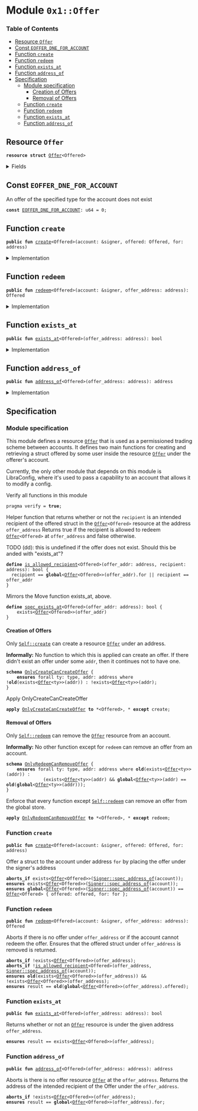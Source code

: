 
<a name="0x1_Offer"></a>

# Module `0x1::Offer`

### Table of Contents

-  [Resource `Offer`](#0x1_Offer_Offer)
-  [Const `EOFFER_DNE_FOR_ACCOUNT`](#0x1_Offer_EOFFER_DNE_FOR_ACCOUNT)
-  [Function `create`](#0x1_Offer_create)
-  [Function `redeem`](#0x1_Offer_redeem)
-  [Function `exists_at`](#0x1_Offer_exists_at)
-  [Function `address_of`](#0x1_Offer_address_of)
-  [Specification](#0x1_Offer_Specification)
    -  [Module specification](#0x1_Offer_@Module_specification)
        -  [Creation of Offers](#0x1_Offer_@Creation_of_Offers)
        -  [Removal of Offers](#0x1_Offer_@Removal_of_Offers)
    -  [Function `create`](#0x1_Offer_Specification_create)
    -  [Function `redeem`](#0x1_Offer_Specification_redeem)
    -  [Function `exists_at`](#0x1_Offer_Specification_exists_at)
    -  [Function `address_of`](#0x1_Offer_Specification_address_of)



<a name="0x1_Offer_Offer"></a>

## Resource `Offer`



<pre><code><b>resource</b> <b>struct</b> <a href="#0x1_Offer">Offer</a>&lt;Offered&gt;
</code></pre>



<details>
<summary>Fields</summary>


<dl>
<dt>
<code>offered: Offered</code>
</dt>
<dd>

</dd>
<dt>
<code>for: address</code>
</dt>
<dd>

</dd>
</dl>


</details>

<a name="0x1_Offer_EOFFER_DNE_FOR_ACCOUNT"></a>

## Const `EOFFER_DNE_FOR_ACCOUNT`

An offer of the specified type for the account does not exist


<pre><code><b>const</b> <a href="#0x1_Offer_EOFFER_DNE_FOR_ACCOUNT">EOFFER_DNE_FOR_ACCOUNT</a>: u64 = 0;
</code></pre>



<a name="0x1_Offer_create"></a>

## Function `create`



<pre><code><b>public</b> <b>fun</b> <a href="#0x1_Offer_create">create</a>&lt;Offered&gt;(account: &signer, offered: Offered, for: address)
</code></pre>



<details>
<summary>Implementation</summary>


<pre><code><b>public</b> <b>fun</b> <a href="#0x1_Offer_create">create</a>&lt;Offered&gt;(account: &signer, offered: Offered, for: address) {
  move_to(account, <a href="#0x1_Offer">Offer</a>&lt;Offered&gt; { offered, for });
}
</code></pre>



</details>

<a name="0x1_Offer_redeem"></a>

## Function `redeem`



<pre><code><b>public</b> <b>fun</b> <a href="#0x1_Offer_redeem">redeem</a>&lt;Offered&gt;(account: &signer, offer_address: address): Offered
</code></pre>



<details>
<summary>Implementation</summary>


<pre><code><b>public</b> <b>fun</b> <a href="#0x1_Offer_redeem">redeem</a>&lt;Offered&gt;(account: &signer, offer_address: address): Offered <b>acquires</b> <a href="#0x1_Offer">Offer</a> {
  <b>let</b> <a href="#0x1_Offer">Offer</a>&lt;Offered&gt; { offered, for } = move_from&lt;<a href="#0x1_Offer">Offer</a>&lt;Offered&gt;&gt;(offer_address);
  <b>let</b> sender = <a href="Signer.md#0x1_Signer_address_of">Signer::address_of</a>(account);
  <b>assert</b>(sender == for || sender == offer_address, <a href="Errors.md#0x1_Errors_invalid_argument">Errors::invalid_argument</a>(<a href="#0x1_Offer_EOFFER_DNE_FOR_ACCOUNT">EOFFER_DNE_FOR_ACCOUNT</a>));
  offered
}
</code></pre>



</details>

<a name="0x1_Offer_exists_at"></a>

## Function `exists_at`



<pre><code><b>public</b> <b>fun</b> <a href="#0x1_Offer_exists_at">exists_at</a>&lt;Offered&gt;(offer_address: address): bool
</code></pre>



<details>
<summary>Implementation</summary>


<pre><code><b>public</b> <b>fun</b> <a href="#0x1_Offer_exists_at">exists_at</a>&lt;Offered&gt;(offer_address: address): bool {
  exists&lt;<a href="#0x1_Offer">Offer</a>&lt;Offered&gt;&gt;(offer_address)
}
</code></pre>



</details>

<a name="0x1_Offer_address_of"></a>

## Function `address_of`



<pre><code><b>public</b> <b>fun</b> <a href="#0x1_Offer_address_of">address_of</a>&lt;Offered&gt;(offer_address: address): address
</code></pre>



<details>
<summary>Implementation</summary>


<pre><code><b>public</b> <b>fun</b> <a href="#0x1_Offer_address_of">address_of</a>&lt;Offered&gt;(offer_address: address): address <b>acquires</b> <a href="#0x1_Offer">Offer</a> {
  borrow_global&lt;<a href="#0x1_Offer">Offer</a>&lt;Offered&gt;&gt;(offer_address).for
}
</code></pre>



</details>

<a name="0x1_Offer_Specification"></a>

## Specification


<a name="0x1_Offer_@Module_specification"></a>

### Module specification


This module defines a resource <code><a href="#0x1_Offer">Offer</a></code> that is used as a permissioned trading scheme between accounts.
It defines two main functions for creating and retrieving a struct offered by some user
inside the resource <code><a href="#0x1_Offer">Offer</a></code> under the offerer's account.

Currently, the only other module that depends on this module is LibraConfig, where it's used to
pass a capability to an account that allows it to modify a config.


Verify all functions in this module


<pre><code>pragma verify = <b>true</b>;
</code></pre>


Helper function that returns whether or not the <code>recipient</code> is an intended
recipient of the offered struct in the <code><a href="#0x1_Offer">Offer</a>&lt;Offered&gt;</code> resource at the address <code>offer_address</code>
Returns true if the recipient is allowed to redeem <code><a href="#0x1_Offer">Offer</a>&lt;Offered&gt;</code> at <code>offer_address</code>
and false otherwise.

TODO (dd): this is undefined if the offer does not exist. Should this be anded with
"exists_at"?


<a name="0x1_Offer_is_allowed_recipient"></a>


<pre><code><b>define</b> <a href="#0x1_Offer_is_allowed_recipient">is_allowed_recipient</a>&lt;Offered&gt;(offer_addr: address, recipient: address): bool {
  recipient == <b>global</b>&lt;<a href="#0x1_Offer">Offer</a>&lt;Offered&gt;&gt;(offer_addr).for || recipient == offer_addr
}
</code></pre>


Mirrors the Move function exists_at<Offered>, above.


<a name="0x1_Offer_spec_exists_at"></a>


<pre><code><b>define</b> <a href="#0x1_Offer_spec_exists_at">spec_exists_at</a>&lt;Offered&gt;(offer_addr: address): bool {
    exists&lt;<a href="#0x1_Offer">Offer</a>&lt;Offered&gt;&gt;(offer_addr)
}
</code></pre>



<a name="0x1_Offer_@Creation_of_Offers"></a>

#### Creation of Offers



<a name="0x1_Offer_OnlyCreateCanCreateOffer"></a>

Only <code><a href="#0x1_Offer_create">Self::create</a></code> can create a resource <code><a href="#0x1_Offer">Offer</a></code> under an address.

**Informally:** No function to which this is applied can create an offer.
If there didn't exist an offer under some <code>addr</code>, then it continues
not to have one.


<pre><code><b>schema</b> <a href="#0x1_Offer_OnlyCreateCanCreateOffer">OnlyCreateCanCreateOffer</a> {
    <b>ensures</b> forall ty: type, addr: address where !<b>old</b>(exists&lt;<a href="#0x1_Offer">Offer</a>&lt;ty&gt;&gt;(addr)) : !exists&lt;<a href="#0x1_Offer">Offer</a>&lt;ty&gt;&gt;(addr);
}
</code></pre>



Apply OnlyCreateCanCreateOffer


<pre><code><b>apply</b> <a href="#0x1_Offer_OnlyCreateCanCreateOffer">OnlyCreateCanCreateOffer</a> <b>to</b> *&lt;Offered&gt;, * <b>except</b> create;
</code></pre>




<a name="0x1_Offer_@Removal_of_Offers"></a>

#### Removal of Offers



<a name="0x1_Offer_OnlyRedeemCanRemoveOffer"></a>

Only <code><a href="#0x1_Offer_redeem">Self::redeem</a></code> can remove the <code><a href="#0x1_Offer">Offer</a></code> resource from an account.

**Informally:** No other function except for <code>redeem</code> can remove an offer from an account.


<pre><code><b>schema</b> <a href="#0x1_Offer_OnlyRedeemCanRemoveOffer">OnlyRedeemCanRemoveOffer</a> {
    <b>ensures</b> forall ty: type, addr: address where <b>old</b>(exists&lt;<a href="#0x1_Offer">Offer</a>&lt;ty&gt;&gt;(addr)) :
              (exists&lt;<a href="#0x1_Offer">Offer</a>&lt;ty&gt;&gt;(addr) && <b>global</b>&lt;<a href="#0x1_Offer">Offer</a>&lt;ty&gt;&gt;(addr) == <b>old</b>(<b>global</b>&lt;<a href="#0x1_Offer">Offer</a>&lt;ty&gt;&gt;(addr)));
}
</code></pre>



Enforce that every function except <code><a href="#0x1_Offer_redeem">Self::redeem</a></code> can remove an offer from the global store.


<pre><code><b>apply</b> <a href="#0x1_Offer_OnlyRedeemCanRemoveOffer">OnlyRedeemCanRemoveOffer</a> <b>to</b> *&lt;Offered&gt;, * <b>except</b> redeem;
</code></pre>




<a name="0x1_Offer_Specification_create"></a>

### Function `create`


<pre><code><b>public</b> <b>fun</b> <a href="#0x1_Offer_create">create</a>&lt;Offered&gt;(account: &signer, offered: Offered, for: address)
</code></pre>



Offer a struct to the account under address <code>for</code> by
placing the offer under the signer's address


<pre><code><b>aborts_if</b> exists&lt;<a href="#0x1_Offer">Offer</a>&lt;Offered&gt;&gt;(<a href="Signer.md#0x1_Signer_spec_address_of">Signer::spec_address_of</a>(account));
<b>ensures</b> exists&lt;<a href="#0x1_Offer">Offer</a>&lt;Offered&gt;&gt;(<a href="Signer.md#0x1_Signer_spec_address_of">Signer::spec_address_of</a>(account));
<b>ensures</b> <b>global</b>&lt;<a href="#0x1_Offer">Offer</a>&lt;Offered&gt;&gt;(<a href="Signer.md#0x1_Signer_spec_address_of">Signer::spec_address_of</a>(account)) == <a href="#0x1_Offer">Offer</a>&lt;Offered&gt; { offered: offered, for: for };
</code></pre>



<a name="0x1_Offer_Specification_redeem"></a>

### Function `redeem`


<pre><code><b>public</b> <b>fun</b> <a href="#0x1_Offer_redeem">redeem</a>&lt;Offered&gt;(account: &signer, offer_address: address): Offered
</code></pre>



Aborts if there is no offer under <code>offer_address</code> or if the account
cannot redeem the offer.
Ensures that the offered struct under <code>offer_address</code> is removed is returned.


<pre><code><b>aborts_if</b> !exists&lt;<a href="#0x1_Offer">Offer</a>&lt;Offered&gt;&gt;(offer_address);
<b>aborts_if</b> !<a href="#0x1_Offer_is_allowed_recipient">is_allowed_recipient</a>&lt;Offered&gt;(offer_address, <a href="Signer.md#0x1_Signer_spec_address_of">Signer::spec_address_of</a>(account));
<b>ensures</b> <b>old</b>(exists&lt;<a href="#0x1_Offer">Offer</a>&lt;Offered&gt;&gt;(offer_address)) && !exists&lt;<a href="#0x1_Offer">Offer</a>&lt;Offered&gt;&gt;(offer_address);
<b>ensures</b> result == <b>old</b>(<b>global</b>&lt;<a href="#0x1_Offer">Offer</a>&lt;Offered&gt;&gt;(offer_address).offered);
</code></pre>



<a name="0x1_Offer_Specification_exists_at"></a>

### Function `exists_at`


<pre><code><b>public</b> <b>fun</b> <a href="#0x1_Offer_exists_at">exists_at</a>&lt;Offered&gt;(offer_address: address): bool
</code></pre>



Returns whether or not an <code><a href="#0x1_Offer">Offer</a></code> resource is under the given address <code>offer_address</code>.


<pre><code><b>ensures</b> result == exists&lt;<a href="#0x1_Offer">Offer</a>&lt;Offered&gt;&gt;(offer_address);
</code></pre>



<a name="0x1_Offer_Specification_address_of"></a>

### Function `address_of`


<pre><code><b>public</b> <b>fun</b> <a href="#0x1_Offer_address_of">address_of</a>&lt;Offered&gt;(offer_address: address): address
</code></pre>



Aborts is there is no offer resource <code><a href="#0x1_Offer">Offer</a></code> at the <code>offer_address</code>.
Returns the address of the intended recipient of the Offer
under the <code>offer_address</code>.


<pre><code><b>aborts_if</b> !exists&lt;<a href="#0x1_Offer">Offer</a>&lt;Offered&gt;&gt;(offer_address);
<b>ensures</b> result == <b>global</b>&lt;<a href="#0x1_Offer">Offer</a>&lt;Offered&gt;&gt;(offer_address).for;
</code></pre>
